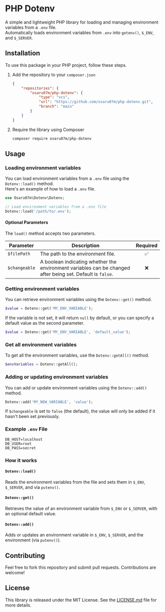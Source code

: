 # PHP Dotenv

A simple and lightweight PHP library for loading and managing environment variables from a `.env` file.  
Automatically loads environment variables from `.env` into `getenv()`, `$_ENV`, and `$_SERVER`.

## Installation
To use this package in your PHP project, follow these steps.

1. Add the repository to your `composer.json`
    ```json
    {
        "repositories": {
            "osaru07m/php-dotenv": {
                "type": "vcs",
                "url": "https://github.com/osaru07m/php-dotenv.git",
                "branch": "main"
            }
        }
    }
    ```
2. Require the library using Composer
    ```bash
    composer require osaru07m/php-dotenv
    ```

## Usage
### Loading environment variables
You can load environment variables from a `.env` file using the `Dotenv::load()` method.  
Here's an example of how to load a `.env` file.
```php
use Osaru07m\Dotenv\Dotenv;

// Load environment variables from a .env file
Dotenv::load('/path/to/.env');
```

#### Optional Parameters
The `load()` method accepts two parameters.

| Parameter   | Description  | Required |
|-------------|-------------|:--------:|
| `$filePath` | The path to the environment file. | ✅ |
| `$changeable` | A boolean indicating whether the environment variables can be changed after being set. Default is `false`. | ❌ |

### Getting environment variables
You can retrieve environment variables using the `Dotenv::get()` method.
```php
$value = Dotenv::get('MY_ENV_VARIABLE');
```
If the variable is not set, it will return `null` by default, or you can specify a default value as the second parameter.

```php
$value = Dotenv::get('MY_ENV_VARIABLE', 'default_value');
```

### Get all environment variables
To get all the environment variables, use the `Dotenv::getAll()` method.

```php
$envVariables = Dotenv::getAll();
```

### Adding or updating environment variables
You can add or update environment variables using the `Dotenv::add()` method.

```php
Dotenv::add('MY_NEW_VARIABLE', 'value');
```
If `$changeable` is set to `false` (the default), the value will only be added if it hasn't been set previously.

### Example `.env` File
```env
DB_HOST=localhost
DB_USER=root
DB_PASS=secret
```

### How it works
#### `Dotenv::load()`
Reads the environment variables from the file and sets them in `$_ENV`, `$_SERVER`, and via `putenv()`.

#### `Dotenv::get()`
Retrieves the value of an environment variable from `$_ENV` or `$_SERVER`, with an optional default value.

#### `Dotenv::add()`
Adds or updates an environment variable in `$_ENV`, `$_SERVER`, and the environment (via `putenv()`).

## Contributing
Feel free to fork this repository and submit pull requests. Contributions are welcome!

## License
This library is released under the MIT License. See the [LICENSE.md](./LICENSE.md) file for more details.